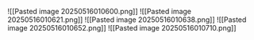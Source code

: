 ![[Pasted image 20250516010600.png]]
![[Pasted image 20250516010621.png]]
![[Pasted image 20250516010638.png]]
![[Pasted image 20250516010652.png]]
![[Pasted image 20250516010710.png]]
